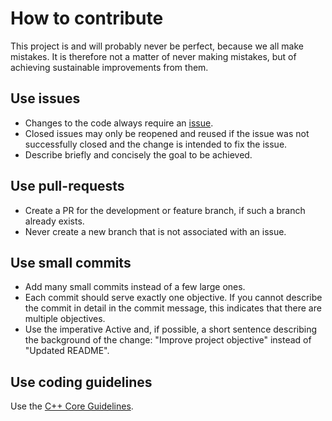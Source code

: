 How to contribute
=================

This project is and will probably never be perfect, because we all make mistakes.
It is therefore not a matter of never making mistakes, but of achieving sustainable improvements from them.

Use issues
----------

* Changes to the code always require an [issue](https://git.rwth-aachen.de/fzd/sensormodeling/fmi-and-osi/osmpsensorframework/-/issues).
* Closed issues may only be reopened and reused if the issue was not successfully closed and the change is intended to fix the issue. 
* Describe briefly and concisely the goal to be achieved.

Use pull-requests
------------------

* Create a PR for the development or feature branch, if such a branch already exists.
* Never create a new branch that is not associated with an issue. 

Use small commits
-----------------

* Add many small commits instead of a few large ones.
* Each commit should serve exactly one objective.
  If you cannot describe the commit in detail in the commit message, this indicates that there are multiple objectives.
* Use the imperative Active and, if possible, a short sentence describing the background of the change:
  "Improve project objective" instead of "Updated README".

Use coding guidelines
---------------------

Use the [C++ Core Guidelines](https://github.com/isocpp/CppCoreGuidelines/blob/master/CppCoreGuidelines.md).